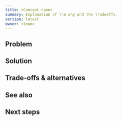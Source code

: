 ```yaml
---
title: <Concept name>
summary: Explanation of the why and the tradeoffs.
version: latest
owner: <team>
---
```


## Problem

## Solution

## Trade-offs & alternatives

## See also

## Next steps
